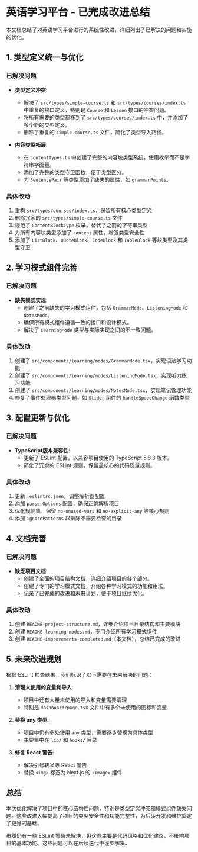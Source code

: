 # 英语学习平台 - 已完成改进总结

本文档总结了对英语学习平台进行的系统性改进，详细列出了已解决的问题和实施的优化。

## 1. 类型定义统一与优化

### 已解决问题

- **类型定义冲突**: 
  - 解决了 `src/types/simple-course.ts` 和 `src/types/courses/index.ts` 中重复的接口定义，特别是 `Course` 和 `Lesson` 接口的冲突问题。
  - 将所有需要的类型都移到了 `src/types/courses/index.ts` 中，并添加了多个新的类型定义。
  - 删除了重复的 `simple-course.ts` 文件，简化了类型导入路径。

- **内容类型拓展**:
  - 在 `contentTypes.ts` 中创建了完整的内容块类型系统，使用枚举而不是字符串字面量。
  - 添加了完整的类型守卫函数，便于类型区分。
  - 为 `SentencePair` 等类型添加了缺失的属性，如 `grammarPoints`。

### 具体改动

1. 重构 `src/types/courses/index.ts`，保留所有核心类型定义
2. 删除冗余的 `src/types/simple-course.ts` 文件
3. 规范了 `ContentBlockType` 枚举，替代了之前的字符串类型
4. 为所有内容块类型添加了 `content` 属性，增强类型安全性
5. 添加了 `ListBlock`、`QuoteBlock`、`CodeBlock` 和 `TableBlock` 等块类型及其类型守卫

## 2. 学习模式组件完善

### 已解决问题

- **缺失模式实现**:
  - 创建了之前缺失的学习模式组件，包括 `GrammarMode`、`ListeningMode` 和 `NotesMode`。
  - 确保所有模式组件遵循一致的接口和设计模式。
  - 解决了 `LearningMode` 类型与实际实现之间的不一致问题。

### 具体改动

1. 创建了 `src/components/learning/modes/GrammarMode.tsx`，实现语法学习功能
2. 创建了 `src/components/learning/modes/ListeningMode.tsx`，实现听力练习功能
3. 创建了 `src/components/learning/modes/NotesMode.tsx`，实现笔记管理功能
4. 修复了事件处理器类型问题，如 `Slider` 组件的 `handleSpeedChange` 函数类型

## 3. 配置更新与优化

### 已解决问题

- **TypeScript版本兼容性**:
  - 更新了 ESLint 配置，以兼容项目使用的 TypeScript 5.8.3 版本。
  - 简化了冗余的 ESLint 规则，保留最核心的代码质量规则。

### 具体改动

1. 更新 `.eslintrc.json`，调整解析器配置
2. 添加 `parserOptions` 配置，确保正确解析项目
3. 优化规则集，保留 `no-unused-vars` 和 `no-explicit-any` 等核心规则
4. 添加 `ignorePatterns` 以排除不需要检查的目录

## 4. 文档完善

### 已解决问题

- **缺乏项目文档**:
  - 创建了全面的项目结构文档，详细介绍项目的各个部分。
  - 创建了专门的学习模式文档，介绍各种学习模式的功能和用法。
  - 记录了已完成的改进和未来计划，便于项目继续优化。

### 具体改动

1. 创建 `README-project-structure.md`，详细介绍项目目录结构和主要模块
2. 创建 `README-learning-modes.md`，专门介绍所有学习模式组件
3. 创建 `README-improvements-completed.md`（本文档），总结已完成的改进

## 5. 未来改进规划

根据 ESLint 检查结果，我们标识了以下需要在未来解决的问题：

1. **清理未使用的变量和导入**:
   - 项目中还有大量未使用的导入和变量需要清理
   - 特别是 `dashboard/page.tsx` 文件中有多个未使用的图标和变量

2. **替换 any 类型**:
   - 项目中仍有多处使用 `any` 类型，需要逐步替换为具体类型
   - 主要集中在 `lib/` 和 `hooks/` 目录

3. **修复 React 警告**:
   - 解决引号转义等 React 警告
   - 替换 `<img>` 标签为 Next.js 的 `<Image>` 组件

## 总结

本次优化解决了项目中的核心结构性问题，特别是类型定义冲突和模式组件缺失问题。这些改进大幅提高了项目的类型安全性和功能完整性，为后续开发和维护奠定了更好的基础。

虽然仍有一些 ESLint 警告未解决，但这些主要是代码风格和优化建议，不影响项目的基本功能。这些问题可以在后续迭代中逐步解决。 